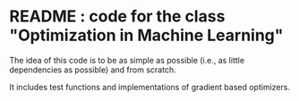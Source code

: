 # README : code for the class "Optimization in Machine Learning"

The idea of this code is to be as simple as possible (i.e., as little dependencies as possible) and from scratch.

It includes test functions and implementations of gradient based optimizers.
